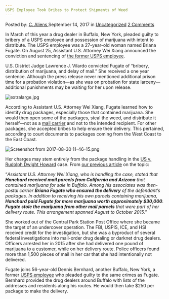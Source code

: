 ```yaml
---
USPS Employee Took Bribes to Protect Shipments of Weed
---
```

<article class="post-listing post-22529 post type-post status-publish format-standard has-post-thumbnail hentry category-uncategorized tag-bribes tag-employee tag-protect tag-shipments tag-usps tag-weed">
    <div class="post-inner">
        <span>Posted by: <a href="https://www.deepdotweb.com/author/caliens/" title="">C. Aliens </a></span>
    <span>September 14, 2017</span>
    <span>in <a href="https://www.deepdotweb.com/category/uncategorized/" rel="category tag">Uncategorized</a></span>
    <span><a href="https://www.deepdotweb.com/2017/09/14/usps-employee-took-bribes-protect-shipments-weed/#comments">2 Comments</a></span>
    </p>
    <div class="clear"></div>
    <div class="entry">
    <p>In March of this year a drug dealer in Buffalo, New York, pleaded guilty to bribery of a USPS employee and possession of marijuana with intent to distribute. The USPS employee was a 27-year-old woman named Briana Fugate. On August 25, Assistant U.S. Attorney Wei Xiang announced the conviction and sentencing of <a href="https://www.justice.gov/usao-wdny/pr/former-postal-carrier-sentenced-bribery-drug-distribution-and-delay-mail">the former USPS employee</a>.</p>
    <p>U.S. District Judge Lawrence J. Vilardo convicted Fugate of “bribery, distribution of marijuana, and delay of mail.” She received a one year sentence. Although the press release never mentioned additional prison time for a probation violation—as she was on probation for state larceny—additional punishments may be waiting for her upon release.</p>
    <p><img class="wp-image-22534" src="https://www.deepdotweb.com/wp-content/uploads/2017/09/extralarge-jpg-1.jpeg" alt="extralarge.jpg" srcset="https://www.deepdotweb.com/wp-content/uploads/2017/09/extralarge-jpg-1.jpeg 620w, https://www.deepdotweb.com/wp-content/uploads/2017/09/extralarge-jpg-1-300x200.jpeg 300w" sizes="(max-width: 620px) 100vw, 620px" /></p>
    <p>According to Assistant U.S. Attorney Wei Xiang, Fugate learned how to identify drug packages, especially those that contained marijuana. She would then open some of the packages, steal the weed, and distribute it herself—not as a <a href="https://www.deepdotweb.com/tag/mail/">mail carrier</a> and not to the intended recipient. For other packages, she accepted bribes to help ensure their delivery. This pertained, according to court documents to packages coming from the West Coast to the East Coast.</p>
    <p><img class="wp-image-22535" src="https://www.deepdotweb.com/wp-content/uploads/2017/09/screenshot-from-2017-08-30-11-46-15-png.png" alt="Screenshot from 2017-08-30 11-46-15.png" srcset="https://www.deepdotweb.com/wp-content/uploads/2017/09/screenshot-from-2017-08-30-11-46-15-png.png 977w, https://www.deepdotweb.com/wp-content/uploads/2017/09/screenshot-from-2017-08-30-11-46-15-png-300x162.png 300w" sizes="(max-width: 977px) 100vw, 977px" /></p>
    <p>Her charges may stem entirely from the package handling in the <a href="https://www.scribd.com/document/340997921/RUDOLPH-DWIGHT-HANCHARD-indictment">US v. Rudolph Dwight Howard</a> case. From <a href="https://www.deepdotweb.com/2017/03/18/drug-trafficker-pleads-guilty-bribing-usps-employee/">our previous article</a> on the topic:</p>
    <p>“<em>Assistant U.S. Attorney Wei Xiang, who is handling the case, stated that </em><strong><em>Hanchard received mail parcels from California and Arizona</em></strong><em> that contained marijuana for sale in Buffalo. Among his associates was then-postal carrier </em><strong><em>Briana Fugate who ensured the delivery</em></strong><em> of the defendant’s packages. In addition to receiving his own parcels containing marijuana, </em><strong><em>Hanchard paid Fugate for more marijuana worth approximately $30,000</em></strong><em>. </em><strong><em>Fugate stole the marijuana from other mail parcels</em></strong><em> that were part of her delivery route. This arrangement spanned August to October 2015</em>.”</p>
    <p>She worked out of the Central Park Station Post Office where she became the target of an undercover operation. The FBI, USPIS, ICE, and HSI received credit for the investigation, but she was a byproduct of several federal investigations into mail-order drug dealing or darknet drug dealers. Officers arrested her in 2015 after she had delivered one pound of marijuana to a customer, while on her delivery route. Police officers found more than 1,500 pieces of mail in her car that she had intentionally not delivered.</p>
    <p>Fugate joins 56-year-old Dennis Bernhard, another Buffalo, New York, a former <a href="https://www.deepdotweb.com/tag/usps/">USPS employee</a> who pleaded guilty to the same crimes as Fugate. Bernhard provided the drug dealers around Buffalo with lists of the addresses and residents along his routes. He would then take $250 per package to make the delivery.</p>
    </div>
    <span style="display:none"><a href="https://www.deepdotweb.com/tag/bribes/" rel="tag">bribes</a> <a href="https://www.deepdotweb.com/tag/employee/" rel="tag">employee</a> <a href="https://www.deepdotweb.com/tag/protect/" rel="tag">protect</a> <a href="https://www.deepdotweb.com/tag/shipments/" rel="tag">shipments</a> <a href="https://www.deepdotweb.com/tag/usps/" rel="tag">usps</a> <a href="https://www.deepdotweb.com/tag/weed/" rel="tag">weed</a></span> <span style="display:none" class="updated">2017-09-14</span>
    <div style="display:none" class="vcard author" itemprop="author" itemscope itemtype="http://schema.org/Person"><strong class="fn" itemprop="name"><a href="https://www.deepdotweb.com/author/caliens/" title="Posts by C. Aliens" rel="author">C. Aliens</a></strong></div>
    </div>
</article>

